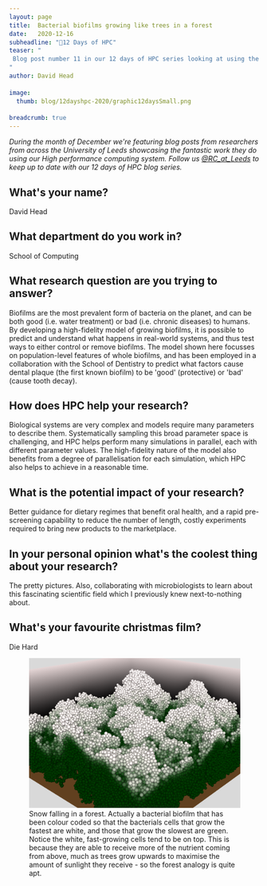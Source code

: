 ```yaml
---
layout: page
title:  Bacterial biofilms growing like trees in a forest 
date:   2020-12-16
subheadline: "🎄12 Days of HPC"
teaser: "
 Blog post number 11 in our 12 days of HPC series looking at using the HPC to study jet streams with climate models!
"
author: David Head

image:
  thumb: blog/12dayshpc-2020/graphic12daysSmall.png

breadcrumb: true
---
```


_During the month of December we're featuring blog posts from researchers from across the University of Leeds showcasing the fantastic work they do using our High performance computing system. Follow us [@RC_at_Leeds](https://twitter.com/RC_at_leeds) to keep up to date with our 12 days of HPC blog series._

## What's your name?

David Head

## What department do you work in?

School of Computing

## What research question are you trying to answer?

Biofilms are the most prevalent form of bacteria on the planet, and can be both good (i.e. water treatment) or bad (i.e. chronic diseases) to humans. By developing a high-fidelity model of growing biofilms, it is possible to predict and understand what happens in real-world systems, and thus test ways to either control or remove biofilms. The model shown here focusses on population-level features of whole biofilms, and has been employed in a collaboration with the School of Dentistry to predict what factors cause dental plaque (the first known biofilm) to be 'good' (protective) or 'bad' (cause tooth decay).
 
## How does HPC help your research?

Biological systems are very complex and models require many parameters to describe them. Systematically sampling this broad parameter space is challenging, and HPC helps perform many simulations in parallel, each with different parameter values. The high-fidelity nature of the model also benefits from a degree of parallelisation for each simulation, which HPC also helps to achieve in a reasonable time.

## What is the potential impact of your research?

Better guidance for dietary regimes that benefit oral health, and a rapid pre-screening capability to reduce the number of length, costly experiments required to bring new products to the marketplace.

## In your personal opinion what's the coolest thing about your research?

The pretty pictures. Also, collaborating with microbiologists to learn about this fascinating scientific field which I previously knew next-to-nothing about.

## What's your favourite christmas film?

Die Hard

<figure>
  <div style="text-align:center;">
    <img src='/images/blog/12dayshpc-2020/day12/snowyForest_David Head.png' alt='Snow falling in a forest. Actually a bacterial biofilm that has been colour coded so that the bacterials cells that grow the fastest are white, and those that grow the slowest are green. Notice the white, fast-growing cells tend to be on top. This is because they are able to receive more of the nutrient coming from above, much as trees grow upwards to maximise the amount of sunlight they receive - so the forest analogy is quite apt.'/>
  </div>
  <figcaption>
Snow falling in a forest. Actually a bacterial biofilm that has been colour coded so that the bacterials cells that grow the fastest are white, and those that grow the slowest are green. Notice the white, fast-growing cells tend to be on top. This is because they are able to receive more of the nutrient coming from above, much as trees grow upwards to maximise the amount of sunlight they receive - so the forest analogy is quite apt. 
  </figcaption>
</figure>

